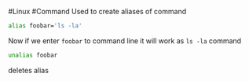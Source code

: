 #Linux  #Command 
Used to create aliases of command
```bash
alias foobar='ls -la'
```
Now if we enter `foobar` to command line it will work as `ls -la` command
```bash
unalias foobar
```
deletes alias